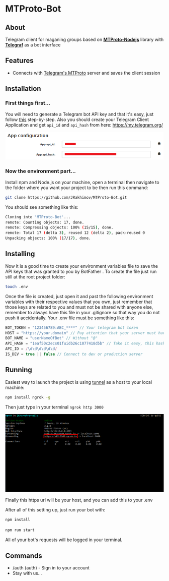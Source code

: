 # MTProto-Bot

## About

Telegram client for maganing groups based on [**MTProto-Nodejs**](https://github.com/zerobias/telegram-mtproto) library with [**Telegraf**](https://github.com/telegraf/telegraf) as a bot interface

## Features

- Connects with [Telegram's MTProto](https://core.telegram.org/mtproto) server and saves the client session

## Installation

### First things first...

You will need to generate a Telegram bot API key and that it's easy, just follow [this](https://core.telegram.org/bots#3-how-do-i-create-a-bot) step-by-step. Also you should create your Telegram Client Application and get `api_id` and `api_hash` from here: https://my.telegram.org/

![where_to_get_app_config](https://raw.githubusercontent.com/JRakhimov/MTProto-Bot/master/images/where_to_get_app_config.png)

### Now the environment part...

Install npm and Node.js on your machine, open a terminal then navigate to the folder where you want your project to be then run this command:

```bash
git clone https://github.com/JRakhimov/MTProto-Bot.git
```

You should see something like this:

```bash
Cloning into 'MTProto-Bot'...
remote: Counting objects: 17, done.
remote: Compressing objects: 100% (15/15), done.
remote: Total 17 (delta 3), reused 12 (delta 2), pack-reused 0
Unpacking objects: 100% (17/17), done.
```

## Installing

Now it is a good time to create your environment variables file to save the API keys that was granted to you by BotFather . To create the file just run still at the root project folder:

```bash
touch .env
```

Once the file is created, just open it and past the following environment variables with their respective values that you own, just remember that those keys are related to you and must not be shared with anyone else, remember to always have this file in your .gitignore so that way you do not push it accidentally. Your .env file must be something like this:

```js
BOT_TOKEN = "123456789:ABC_****" // Your telegram bot token
HOST = "https://your.domain" // Pay attention that your server must have SSL certificate and provide https connection!
BOT_NAME = "userNameOfBot" // Without "@"
API_HASH = "1eaf50c2ecs01fuidb26c1077418d5b" // Take it easy, this hash is invalid
API_ID = /\d\d\d\d\d\d/
IS_DEV = true || false // Connect to dev or production server
```

## Running

Easiest way to launch the project is using [tunnel](https://ngrok.com/) as a host to your local machine:

```bash
npm install ngrok -g
```

Then just type in your terminal `ngrok http 3000`

![get_host_using_ngrok](https://raw.githubusercontent.com/JRakhimov/MTProto-Bot/master/images/get_host_using_ngrok.png)

Finally this https url will be your host, and you can add this to your .env

After all of this setting up, just run your bot with:

```bash
npm install

npm run start
```

All of your bot's requests will be logged in your terminal.

## Commands

- /auth (auth) - Sign in to your account
- Stay with us...
